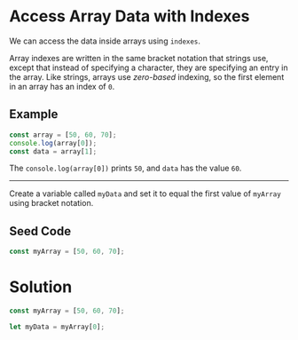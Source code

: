 # Access Array Data with Indexes

We can access the data inside arrays using `indexes`.

Array indexes are written in the same bracket notation that strings use, except that instead of specifying a character, they are specifying an entry in the array. Like strings, arrays use *zero-based* indexing, so the first element in an array has an index of `0`.

## Example

```javascript
const array = [50, 60, 70];
console.log(array[0]);
const data = array[1];
```

The `console.log(array[0])` prints `50`, and `data` has the value `60`.

-----

Create a variable called `myData` and set it to equal the first value of `myArray` using bracket notation.

## Seed Code

```javascript
const myArray = [50, 60, 70];
```

# Solution

```javascript
const myArray = [50, 60, 70];

let myData = myArray[0];
```
